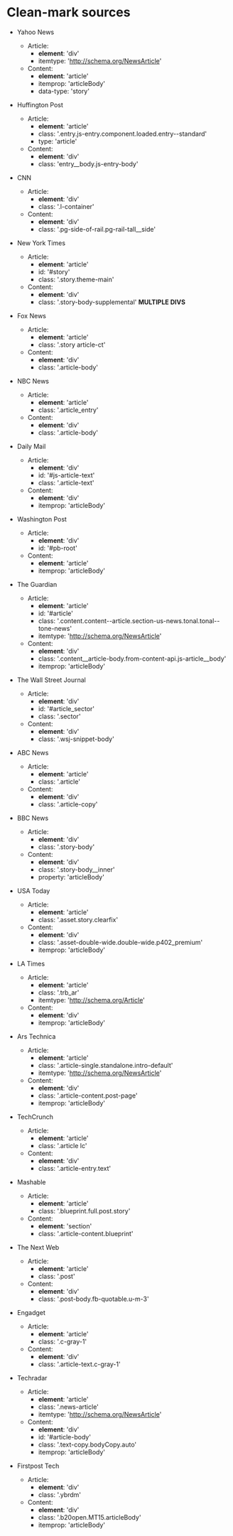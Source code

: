 # Clean-mark sources


- Yahoo News
  - Article:
    - **element**: 'div'
    - itemtype: 'http://schema.org/NewsArticle'
  - Content:
    - **element**: 'article'
    - itemprop: 'articleBody'
    - data-type: 'story'


- Huffington Post
  - Article:
    - **element**: 'article'
    - class: '.entry.js-entry.component.loaded.entry--standard'
    - type: 'article'
  - Content:
    - **element**: 'div'
    - class: 'entry__body.js-entry-body'


- CNN
  - Article:
    - **element**: 'div'
    - class: '.l-container'
  - Content:
    - **element**: 'div'
    - class: '.pg-side-of-rail.pg-rail-tall__side'


- New York Times
  - Article:
    - **element**: 'article'
    - id: '#story'
    - class: '.story.theme-main'
  - Content:
    - **element**: 'div'
    - class: '.story-body-supplemental' **MULTIPLE DIVS**


- Fox News
  - Article:
    - **element**: 'article'
    - class: '.story article-ct'
  - Content:
    - **element**: 'div'
    - class: '.article-body'


- NBC News
  - Article:
    - **element**: 'article'
    - class: '.article_entry'
  - Content:
    - **element**: 'div'
    - class: '.article-body'


- Daily Mail
  - Article:
    - **element**: 'div'
    - id: '#js-article-text'
    - class: '.article-text'
  - Content:
    - **element**: 'div'
    - itemprop: 'articleBody'


- Washington Post
  - Article:
    - **element**: 'div'
    - id: '#pb-root'
  - Content:
    - **element**: 'article'
    - itemprop: 'articleBody'


- The Guardian
  - Article:
    - **element**: 'article'
    - id: '#article'
    - class: '.content.content--article.section-us-news.tonal.tonal--tone-news'
    - itemtype: 'http://schema.org/NewsArticle'
  - Content:
    - **element**: 'div'
    - class: '.content__article-body.from-content-api.js-article__body'
    - itemprop: 'articleBody'


- The Wall Street Journal
  - Article:
    - **element**: 'div'
    - id: '#article_sector'
    - class: '.sector'
  - Content:
    - **element**: 'div'
    - class: '.wsj-snippet-body'


- ABC News
  - Article:
    - **element**: 'article'
    - class: '.article'
  - Content:
    - **element**: 'div'
    - class: '.article-copy'


- BBC News
  - Article:
    - **element**: 'div'
    - class: '.story-body'
  - Content:
    - **element**: 'div'
    - class: '.story-body__inner'
    - property: 'articleBody'


- USA Today
  - Article:
    - **element**: 'article'
    - class: '.asset.story.clearfix'
  - Content:
    - **element**: 'div'
    - class: '.asset-double-wide.double-wide.p402_premium'
    - itemprop: 'articleBody'


- LA Times
  - Article:
    - **element**: 'article'
    - class: '.trb_ar'
    - itemtype: 'http://schema.org/Article'
  - Content:
    - **element**: 'div'
    - itemprop: 'articleBody'


- Ars Technica
  - Article:
    - **element**: 'article'
    - class: '.article-single.standalone.intro-default'
    - itemtype: 'http://schema.org/NewsArticle'
  - Content:
    - **element**: 'div'
    - class: '.article-content.post-page'
    - itemprop: 'articleBody'


- TechCrunch
  - Article:
    - **element**: 'article'
    - class: '.article lc'
  - Content:
    - **element**: 'div'
    - class: '.article-entry.text'


- Mashable
  - Article:
    - **element**: 'article'
    - class: '.blueprint.full.post.story'
  - Content:
    - **element**: 'section'
    - class: '.article-content.blueprint'


- The Next Web
  - Article:
    - **element**: 'article'
    - class: '.post'
  - Content:
    - **element**: 'div'
    - class: '.post-body.fb-quotable.u-m-3'


- Engadget
  - Article:
    - **element**: 'article'
    - class: '.c-gray-1'
  - Content:
    - **element**: 'div'
    - class: '.article-text.c-gray-1'


- Techradar
  - Article:
    - **element**: 'article'
    - class: '.news-article'
    - itemtype: 'http://schema.org/NewsArticle'
  - Content:
    - **element**: 'div'
    - id: '#article-body'
    - class: '.text-copy.bodyCopy.auto'
    - itemprop: 'articleBody'


- Firstpost Tech
  - Article:
    - **element**: 'div'
    - class: '.ybrdm'
  - Content:
    - **element**: 'div'
    - class: '.b20open.MT15.articleBody'
    - itemprop: 'articleBody'
